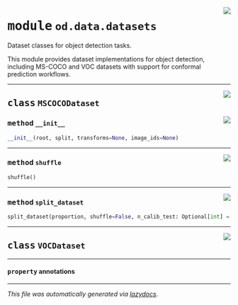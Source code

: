<!-- markdownlint-disable -->

<a href="https://github.com/leoandeol/cods/blob/main/cods/od/data/datasets.py#L0"><img align="right" style="float:right;" src="https://img.shields.io/badge/-source-cccccc?style=flat-square"></a>

# <kbd>module</kbd> `od.data.datasets`
Dataset classes for object detection tasks. 

This module provides dataset implementations for object detection, including MS-COCO and VOC datasets with support for conformal prediction workflows. 



---

<a href="https://github.com/leoandeol/cods/blob/main/cods/od/data/datasets.py#L30"><img align="right" style="float:right;" src="https://img.shields.io/badge/-source-cccccc?style=flat-square"></a>

## <kbd>class</kbd> `MSCOCODataset`




<a href="https://github.com/leoandeol/cods/blob/main/cods/od/data/datasets.py#L125"><img align="right" style="float:right;" src="https://img.shields.io/badge/-source-cccccc?style=flat-square"></a>

### <kbd>method</kbd> `__init__`

```python
__init__(root, split, transforms=None, image_ids=None)
```








---

<a href="https://github.com/leoandeol/cods/blob/main/cods/od/data/datasets.py#L242"><img align="right" style="float:right;" src="https://img.shields.io/badge/-source-cccccc?style=flat-square"></a>

### <kbd>method</kbd> `shuffle`

```python
shuffle()
```





---

<a href="https://github.com/leoandeol/cods/blob/main/cods/od/data/datasets.py#L245"><img align="right" style="float:right;" src="https://img.shields.io/badge/-source-cccccc?style=flat-square"></a>

### <kbd>method</kbd> `split_dataset`

```python
split_dataset(proportion, shuffle=False, n_calib_test: Optional[int] = None)
```






---

<a href="https://github.com/leoandeol/cods/blob/main/cods/od/data/datasets.py#L283"><img align="right" style="float:right;" src="https://img.shields.io/badge/-source-cccccc?style=flat-square"></a>

## <kbd>class</kbd> `VOCDataset`





---

#### <kbd>property</kbd> annotations










---

_This file was automatically generated via [lazydocs](https://github.com/ml-tooling/lazydocs)._
